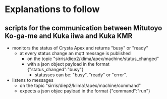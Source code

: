 # Explanations to follow

## scripts for the communication between Mitutoyo Ko-ga-me and Kuka iiwa and Kuka KMR

* monitors the status of Crysta Apex and returns "busy" or "ready"
  * at every status change an mqtt message is published 
    * on the topic "sirris/diep2/klima/apex/machine/status_changed" 
    * with a json object payload in the format {"status_changed":"busy"} 
      * statusses can be: "busy", "ready" or "error".
* listens to messages 
  * on the topic "sirris/diep2/klima1/apex/machine/command"
  * expects a json objec payload in the format {"command":"run"}
